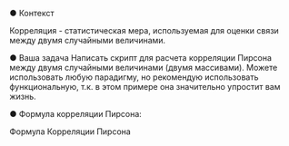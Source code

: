 ● Контекст

Корреляция - статистическая мера, используемая для оценки связи между двумя случайными величинами.

● Ваша задача Написать скрипт для расчета корреляции Пирсона между двумя случайными величинами (двумя массивами). Можете использовать любую парадигму, но рекомендую использовать функциональную, т.к. в этом примере она значительно упростит вам жизнь.

● Формула корреляции Пирсона:

Формула Корреляции Пирсона
